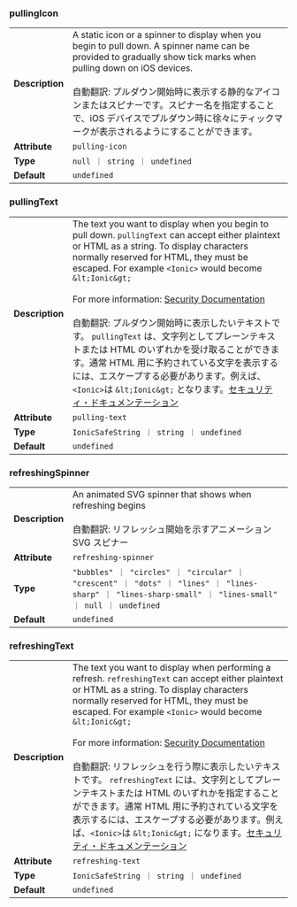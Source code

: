 ### pullingIcon

|                 |                                                                                                                                                                                                                                                                                                                                                                      |
| --------------- | -------------------------------------------------------------------------------------------------------------------------------------------------------------------------------------------------------------------------------------------------------------------------------------------------------------------------------------------------------------------- |
| **Description** | A static icon or a spinner to display when you begin to pull down. A spinner name can be provided to gradually show tick marks when pulling down on iOS devices.<br /><br />自動翻訳: プルダウン開始時に表示する静的なアイコンまたはスピナーです。スピナー名を指定することで、iOS デバイスでプルダウン時に徐々にティックマークが表示されるようにすることができます。 |
| **Attribute**   | `pulling-icon`                                                                                                                                                                                                                                                                                                                                                       |
| **Type**        | `null ｜ string ｜ undefined`                                                                                                                                                                                                                                                                                                                                        |
| **Default**     | `undefined`                                                                                                                                                                                                                                                                                                                                                          |

### pullingText

|                 |                                                                                                                                                                                                                                                                                                                                                                                                                                                                                                                                                                                                                                                                                                                                            |
| --------------- | ------------------------------------------------------------------------------------------------------------------------------------------------------------------------------------------------------------------------------------------------------------------------------------------------------------------------------------------------------------------------------------------------------------------------------------------------------------------------------------------------------------------------------------------------------------------------------------------------------------------------------------------------------------------------------------------------------------------------------------------ |
| **Description** | The text you want to display when you begin to pull down. `pullingText` can accept either plaintext or HTML as a string. To display characters normally reserved for HTML, they must be escaped. For example `<Ionic>` would become `&lt;Ionic&gt;`<br /><br />For more information: [Security Documentation](https://ionicframework.com/docs/faq/security)<br /><br />自動翻訳: プルダウン開始時に表示したいテキストです。 `pullingText` は、文字列としてプレーンテキストまたは HTML のいずれかを受け取ることができます。通常 HTML 用に予約されている文字を表示するには、エスケープする必要があります。例えば、`<Ionic>`は `&lt;Ionic&gt;` となります。[セキュリティ・ドキュメンテーション](https://ionicframework.com/docs/faq/security) |
| **Attribute**   | `pulling-text`                                                                                                                                                                                                                                                                                                                                                                                                                                                                                                                                                                                                                                                                                                                             |
| **Type**        | `IonicSafeString ｜ string ｜ undefined`                                                                                                                                                                                                                                                                                                                                                                                                                                                                                                                                                                                                                                                                                                   |
| **Default**     | `undefined`                                                                                                                                                                                                                                                                                                                                                                                                                                                                                                                                                                                                                                                                                                                                |

### refreshingSpinner

|                 |                                                                                                                                                         |
| --------------- | ------------------------------------------------------------------------------------------------------------------------------------------------------- |
| **Description** | An animated SVG spinner that shows when refreshing begins<br /><br />自動翻訳: リフレッシュ開始を示すアニメーション SVG スピナー                        |
| **Attribute**   | `refreshing-spinner`                                                                                                                                    |
| **Type**        | `"bubbles" ｜ "circles" ｜ "circular" ｜ "crescent" ｜ "dots" ｜ "lines" ｜ "lines-sharp" ｜ "lines-sharp-small" ｜ "lines-small" ｜ null ｜ undefined` |
| **Default**     | `undefined`                                                                                                                                             |

### refreshingText

|                 |                                                                                                                                                                                                                                                                                                                                                                                                                                                                                                                                                                                                                                                                                                                                                      |
| --------------- | ---------------------------------------------------------------------------------------------------------------------------------------------------------------------------------------------------------------------------------------------------------------------------------------------------------------------------------------------------------------------------------------------------------------------------------------------------------------------------------------------------------------------------------------------------------------------------------------------------------------------------------------------------------------------------------------------------------------------------------------------------- |
| **Description** | The text you want to display when performing a refresh. `refreshingText` can accept either plaintext or HTML as a string. To display characters normally reserved for HTML, they must be escaped. For example `<Ionic>` would become `&lt;Ionic&gt;`<br /><br />For more information: [Security Documentation](https://ionicframework.com/docs/faq/security)<br /><br />自動翻訳: リフレッシュを行う際に表示したいテキストです。 `refreshingText` には、文字列としてプレーンテキストまたは HTML のいずれかを指定することができます。通常 HTML 用に予約されている文字を表示するには、エスケープする必要があります。例えば、`<Ionic>`は `&lt;Ionic&gt;` になります。[セキュリティ・ドキュメンテーション](https://ionicframework.com/docs/faq/security) |
| **Attribute**   | `refreshing-text`                                                                                                                                                                                                                                                                                                                                                                                                                                                                                                                                                                                                                                                                                                                                    |
| **Type**        | `IonicSafeString ｜ string ｜ undefined`                                                                                                                                                                                                                                                                                                                                                                                                                                                                                                                                                                                                                                                                                                             |
| **Default**     | `undefined`                                                                                                                                                                                                                                                                                                                                                                                                                                                                                                                                                                                                                                                                                                                                          |
